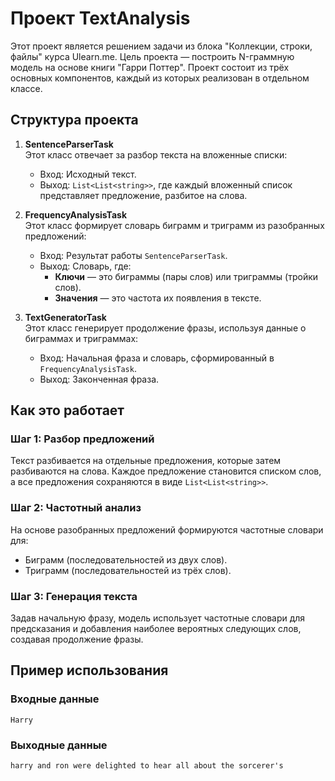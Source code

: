 # Проект TextAnalysis

Этот проект является решением задачи из блока "Коллекции, строки, файлы" курса Ulearn.me. Цель проекта — построить N-граммную модель на основе книги "Гарри Поттер". Проект состоит из трёх основных компонентов, каждый из которых реализован в отдельном классе.

## Структура проекта

1. **SentenceParserTask**  
   Этот класс отвечает за разбор текста на вложенные списки:
   - Вход: Исходный текст.
   - Выход: `List<List<string>>`, где каждый вложенный список представляет предложение, разбитое на слова.

2. **FrequencyAnalysisTask**  
   Этот класс формирует словарь биграмм и триграмм из разобранных предложений:
   - Вход: Результат работы `SentenceParserTask`.
   - Выход: Словарь, где:
     - **Ключи** — это биграммы (пары слов) или триграммы (тройки слов).
     - **Значения** — это частота их появления в тексте.

3. **TextGeneratorTask**  
   Этот класс генерирует продолжение фразы, используя данные о биграммах и триграммах:
   - Вход: Начальная фраза и словарь, сформированный в `FrequencyAnalysisTask`.
   - Выход: Законченная фраза.

## Как это работает

### Шаг 1: Разбор предложений
Текст разбивается на отдельные предложения, которые затем разбиваются на слова. Каждое предложение становится списком слов, а все предложения сохраняются в виде `List<List<string>>`.

### Шаг 2: Частотный анализ
На основе разобранных предложений формируются частотные словари для:
- Биграмм (последовательностей из двух слов).
- Триграмм (последовательностей из трёх слов).

### Шаг 3: Генерация текста
Задав начальную фразу, модель использует частотные словари для предсказания и добавления наиболее вероятных следующих слов, создавая продолжение фразы.

## Пример использования
### Входные данные
```text
Harry
```
### Выходные данные
```text
harry and ron were delighted to hear all about the sorcerer's
```
